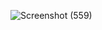 ![Screenshot (559)](https://github.com/user-attachments/assets/29f319ea-039f-45c3-b0b9-3d2d8080f704)
